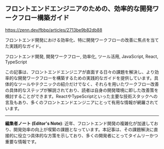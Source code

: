 ## フロントエンドエンジニアのための、効率的な開発ワークフロー構築ガイド

https://zenn.dev/fbbp/articles/2713be9b82db88

フロントエンド開発における効率化、特に開発ワークフローの改善に焦点を当てた実践的なガイド。

フロントエンド開発, 開発ワークフロー, 効率化, ツール活用, JavaScript, React, TypeScript

この記事は、フロントエンドエンジニアが直面する日々の課題を解決し、より効率的な開発ワークフローを構築するための実践的なガイドを提供しています。具体的なツールやテクニックの紹介だけでなく、それらを用いたワークフロー改善の具体的なステップが解説されており、読者は自身の開発環境に即した改善策を検討することができます。ReactやTypeScriptといった主要な技術スタックへの言及もあり、多くのフロントエンドエンジニアにとって有用な情報が網羅されています。


---

**編集者ノート (Editor's Note)**: 近年、フロントエンド開発の複雑化が加速しており、開発効率の向上が喫緊の課題となっています。本記事は、その課題解決に直接的に役立つ具体的な方策を示しており、多くの開発者にとってタイムリーかつ重要な情報です。
